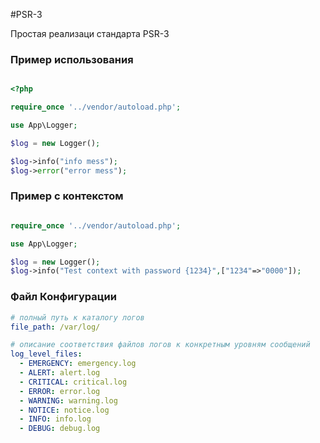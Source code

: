 #PSR-3

Простая реализаци стандарта PSR-3

### Пример использования 
```php

<?php

require_once '../vendor/autoload.php';

use App\Logger;

$log = new Logger();

$log->info("info mess");
$log->error("error mess");

```

### Пример с контекстом
```php

require_once '../vendor/autoload.php';

use App\Logger;

$log = new Logger();
$log->info("Test context with password {1234}",["1234"=>"0000"]);

```



### Файл Конфигурации
```yaml
# полный путь к каталогу логов
file_path: /var/log/ 

# описание соответствия файлов логов к конкретным уровням сообщений 
log_level_files:
  - EMERGENCY: emergency.log
  - ALERT: alert.log
  - CRITICAL: critical.log
  - ERROR: error.log
  - WARNING: warning.log
  - NOTICE: notice.log
  - INFO: info.log
  - DEBUG: debug.log

```
